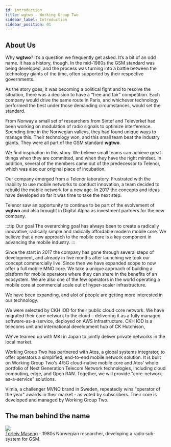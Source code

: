```yaml
---
id: introduction
title: wgtwo - Working Group Two
sidebar_label: Introduction
sidebar_position: 01
---
```

## About Us
Why **wgtwo**? It’s a question we frequently get asked. It’s a bit of an odd name. It has a history, though. In the mid-1980s the GSM standard was being developed, and the process was turning into a battle between the technology giants of the time, often supported by their respective governments.

As the story goes, it was becoming a political fight and to resolve the situation, there was a decision to have a “free and fair” competition. Each company would drive the same route in Paris, and whichever technology performed the best under those demanding circumstances, would set the standard.

From Norway a small set of researchers from Sintef and Televerket had been working on modulation of radio signals to optimize interference. Spending time in the Norwegian valleys, they had found unique ways to manage this. Their technology won, and this small team beat the industry giants. They were all part of the GSM standard **wgtwo**.

We find inspiration in this story. We believe small teams can achieve great things when they are committed, and when they have the right mindset. In addition, several of the members came out of the predecessor to Telenor, which was also our original place of incubation.

Our company emerged from a Telenor laboratory. Frustrated with the inability to use mobile networks to conduct innovation, a team decided to rebuild the mobile network for a new age. In 2017 the concepts and ideas have developed so far it was time to take the next step.

Telenor saw an opportunity to continue to be part of the evolvement of **wgtwo** and also brought in Digital Alpha as investment partners for the new company.

:::tip Our goal
The overarching goal has always been to create a radically innovative, radically simple and radically affordable modern mobile core. We believe that a new approach to the mobile core is a key component in advancing the mobile industry.
:::

Since the start in 2017 the company has gone through several steps of development, and already in five months after launching we took our concept commercially live. Since then we have expanded scope to now offer a full mobile MNO core. We take a unique approach of building a platform for mobile operators where they can share in the benefits of an ecosystem. We are also one of the few operators in the world operating a mobile core at commercial scale out of hyper-scaler infrastructure.

We have been expanding, and alot of people are getting more interested in our technology. 

We were selected by CKH IOD for their public cloud core network. We have migrated their core network to the cloud – delivering it as a fully managed software-as-a-service, deployed on AWS infrastructure. CKH IOD is a telecoms unit and international development hub of CK Hutchison,

We've teamed up with MKI in Japan to jointly deliver private networks in the local market. 

Working Group Two has partnered with Atos, a global systems integrator, to offer operators a simplified, end-to-end mobile network solution. It is built on Working Group Two's 4/5G cloud-native mobile core and Atos' whole portfolio of Next Generation Telecom Network technologies, including cloud computing, edge, and Open RAN. Together, we will provide "core-network-as-a-service" solutions.

Vimla, a challenger MVNO brand in Sweden, repeatedly wins "operator of the year" awards in their market - as voted by subscribers. Their core is developed and managed by Working Group Two. 

## The man behind the name
![](../images/wgtwo-skier-1.png)  
[Torleiv Maseng](https://en.wikipedia.org/wiki/Torleiv_Maseng) - 1980s Norwegian researcher, developing a radio sub-system for GSM.
